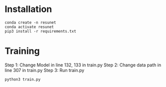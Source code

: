 # Installation

```
conda create -n resunet 
conda activate resunet
pip3 install -r requirements.txt
```

# Training

Step 1: Change Model in line 132, 133 in train.py
Step 2: Change data path in line 307 in train.py
Step 3: Run train.py

```
python3 train.py 
```
